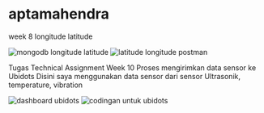 # aptamahendra
week 8 longitude latitude

![mongodb longitude latitude](https://user-images.githubusercontent.com/108131019/190114410-bb185970-51f4-4446-bd97-0e00ec40211f.jpeg)
![latitude longitude postman](https://user-images.githubusercontent.com/108131019/190114471-3fa723a9-aeec-421a-9846-1dd765cf4c94.jpeg)


Tugas Technical Assignment Week 10 Proses mengirimkan data sensor ke Ubidots Disini saya menggunakan data sensor dari sensor Ultrasonik, temperature, vibration

![dashboard ubidots](https://user-images.githubusercontent.com/108131019/190113536-48c2a3f2-db49-428b-8728-c05c74e483c1.jpg)
![codingan untuk ubidots](https://user-images.githubusercontent.com/108131019/190113600-01ed9ad8-53af-4311-a665-700a38fef926.jpg)
